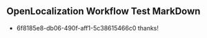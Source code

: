 ## OpenLocalization Workflow Test MarkDown
* 6f8185e8-db06-490f-aff1-5c38615466c0 thanks!

<!--HONumber=Jul16_HO2-->


